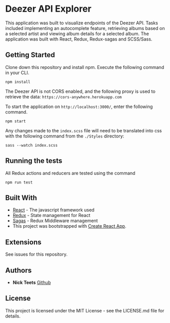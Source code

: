 # Deezer API Explorer
This application was built to visualize endpoints of the Deezer API. Tasks included implementing an autocomplete feature, retrieving albums based on a selected artist and viewing album details for a selected album. The application was built with React, Redux, Redux-sagas and SCSS/Sass.

## Getting Started
Clone down this repository and install npm. Execute the following command in your CLI.

```
npm install
```
The Deezer API is not CORS enabled, and the following proxy is used to retrieve the data: `https://cors-anywhere.herokuapp.com`

To start the application on `http://localhost:3000/`, enter the following command.

```
npm start
```
Any changes made to the `index.scss` file will need to be translated into css with the following command from the `./Styles` directory:

```
sass --watch index.scss
```
## Running the tests
All Redux actions and reducers are tested using the command

```
npm run test
```
## Built With

* [React](https://reactjs.org/) - The javascript framework used
* [Redux](https://redux.js.org/) - State management for React
* [Sagas](https://redux-saga.js.org/) - Redux Middleware management
* This project was bootstrapped with [Create React App](https://github.com/facebookincubator/create-react-app).

## Extensions
See issues for this repository.

## Authors
* **Nick Teets** [Github](https://github.com/nicktu12)

## License
This project is licensed under the MIT License - see the LICENSE.md file for details.
